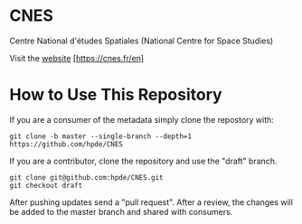 # CNES

Centre National d'études Spatiales (National Centre for Space Studies)

Visit the [website](https://cnes.fr/en) [https://cnes.fr/en]

# How to Use This Repository

If you are a consumer of the metadata simply clone the repostory with:

````
git clone -b master --single-branch --depth=1 https://github.com/hpde/CNES
````

If you are a contributor, clone the repository and use the "draft" branch.
````
git clone git@github.com:hpde/CNES.git
git checkout draft
````

After pushing updates send a "pull request". After a review, the changes
will be added to the master branch and shared with consumers.

